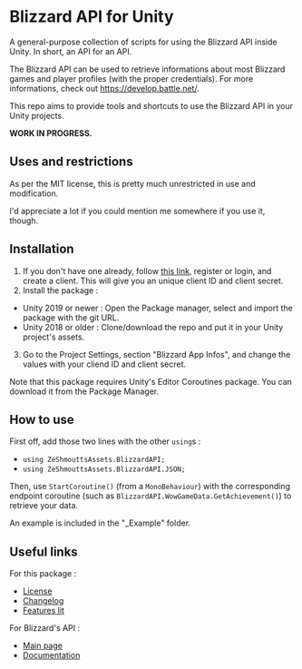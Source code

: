 # Blizzard API for Unity

A general-purpose collection of scripts for using the Blizzard API inside Unity. In short, an API for an API.

The Blizzard API can be used to retrieve informations about most Blizzard games and player profiles (with the proper credentials). For more informations, check out https://develop.battle.net/.

This repo aims to provide tools and shortcuts to use the Blizzard API in your Unity projects.

**WORK IN PROGRESS.**

## Uses and restrictions

As per the MIT license, this is pretty much unrestricted in use and modification.

I'd appreciate a lot if you could mention me somewhere if you use it, though.

## Installation

1. If you don't have one already, follow [this link](https://develop.battle.net/access/), register or login, and create a client. This will give you an unique client ID and client secret.
2. Install the package :
 - Unity 2019 or newer : Open the Package manager, select  and import the package with the git URL.
 - Unity 2018 or older : Clone/download the repo and put it in your Unity project's assets.
3. Go to the Project Settings, section "Blizzard App Infos", and change the values with your cliend ID and client secret.

Note that this package requires Unity's Editor Coroutines package. You can download it from the Package Manager.

## How to use

First off, add those two lines with the other `using`s :

- `using ZeShmouttsAssets.BlizzardAPI;`
- `using ZeShmouttsAssets.BlizzardAPI.JSON;`

Then, use `StartCoroutine()` (from a `MonoBehaviour`) with the corresponding endpoint coroutine (such as `BlizzardAPI.WowGameData.GetAchievement()`) to retrieve your data.

An example is included in the "\_Example" folder.

## Useful links

For this package :
 - [License](.github/LICENSE)
 - [Changelog](.github/CHANGELOG.md)
 - [Features lit](.github/TODO.md)

For Blizzard's API :
 - [Main page](https://develop.battle.net/)
 - [Documentation](https://develop.battle.net/documentation)